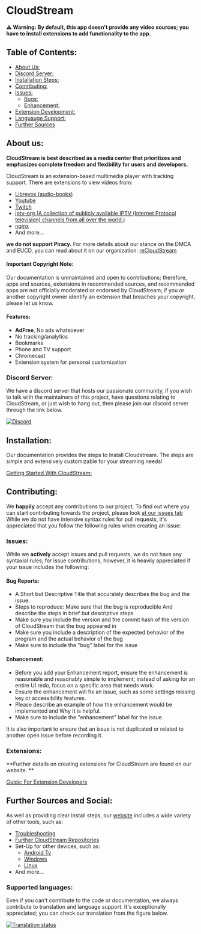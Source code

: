 # CloudStream

**⚠️ Warning: By default, this app doesn't provide any video sources; you have to install extensions to add functionality to the app.**

## Table of Contents: 
+ [About Us:](#about_us)
+ [Discord Server:](#discord)
+ [Installation Steps:](#install_rules)
+ [Contributing:](#contributing)
+ [Issues:](#issues)
  + [Bugs:](#bug_report)
  + [Enhancement:](#enhancment)
+ [Extension Development:](#extensions)
+ [Languauge Support:](#languages)
+ [Further Sources](#contact_and_sources)


<a id="about_us"></a>

## About us: 

**CloudStream is best described as a media center that prioritizes and emphasizes complete freedom and flexibility for users and developers.** 

CloudStream is an extension-based multimedia player with tracking support. There are extensions to view videos from: 

+ [Librevox (audio-books)](https://librivox.org/) 
+ [Youtube](https://www.youtube.com/)
+ [Twitch](https://www.twitch.tv/)
+ [iptv-org (A collection of publicly available IPTV (Internet Protocol television) channels from all over the world.)](https://github.com/iptv-org/iptv) 
+ [nginx](https://nginx.org/)
+ And more... 


**we do not support Piracy.** For more details about our stance on the DMCA and EUCD, you can read about it on our organization: [reCloudStream](https://github.com/recloudstream)

#### Important Copyright Note: 

Our documentation is unmaintained and open to contributions; therefore, apps and sources, extensions in recommended sources, and recommended apps are not officially moderated or endorsed by CloudStream; if you or another copyright owner identify an extension that breaches your copyright, please let us know. 


#### Features:
+ **AdFree**, No ads whatsoever
+ No tracking/analytics
+ Bookmarks
+ Phone and TV support
+ Chromecast
+ Extension system for personal customization

<a id="discord"></a>

### Discord Server: 

We have a discord server that hosts our passionate community, if you wish to talk with the maintainers of this project, have questions relating to CloudStream, or just wish to hang out, then please join our discord server through the link below. 

[![Discord](https://invidget.switchblade.xyz/5Hus6fM)](https://discord.gg/5Hus6fM)

<a id="install_rules"></a>

## Installation: 

Our documentation provides the steps to Install Cloudstream. The steps are simple and extensively customizable for your streaming needs! 

[Getting Started With CloudStream:](https://recloudstream.github.io/csdocs/)

<a id="contributing"></a>

## Contributing:
We **happily** accept any contributions to our project. To find out where you can start contributing towards the project, please look [at our issues tab](/cloudstream/issues)
While we do not have intensive syntax rules for pull requests, it's appreciated that you follow the following rules when creating an issue:

<a id="issues"></a> 
 
### Issues: 
While we **actively** accept issues and pull requests, we do not have any syntaxial rules; for issue contributions, however, it is heavily appreciated if your issue includes the following:

<a id="bug_report"></a>

#### Bug Reports: 
+ A Short but Descriptive Title that accurately describes the bug and the issue. 
+ Steps to reproduce: Make sure that the bug is reproducible  And describe the steps in brief but descriptive steps 
+ Make sure you include the version and the commit hash of the version of CloudStream that the bug appeared in
+ Make sure you include a description of the expected behavior  of the program and the actual behavior of the bug
+ Make sure to include the "bug" label for the issue 

<a id="enhancment"></a>

#### Enhancement: 
+ Before you add your Enhancement report, ensure the enhancement is reasonable and reasonably simple to implement; instead of asking for an entire UI redo, focus on a specific area that needs work. 
+ Ensure the enhancement will fix an issue, such as some settings missing key or accessibility features. 
+ Please describe an example of how the enhancement would be implemented and Why It is helpful. 
+ Make sure to include the "enhancement" label for the issue. 

It is also important to ensure that an issue is not duplicated or related to another open issue before recording it. 

<a id="extensions"></a> 

### Extensions:
 
**Further details on creating extensions for CloudStream are found on our website. **

[Guide: For Extension Developers](https://recloudstream.github.io/csdocs/devs/gettingstarted/) 

<a id="contact_and_sources"></a>

## Further Sources and Social: 

As well as providing clear install steps, our [website](https://dweb.link/ipns/cloudstream.on.fleek.co/) includes a wide variety of other tools, such as: 
- [Troubleshooting](https://recloudstream.github.io/csdocs/troubleshooting/)
- [Further CloudStream Repositories](https://recloudstream.github.io/csdocs/repositories/) 
- Set-Up for other devices, such as:
  - [Android Tv](https://recloudstream.github.io/csdocs/other-devices/tv/)
  - [Windows](https://recloudstream.github.io/csdocs/other-devices/windows/)
  - [Linux](https://recloudstream.github.io/csdocs/other-devices/linux/)
- And more...

<a id="languages"> </a>  

### Supported languages:

Even if you can't contribute to the code or documentation, we always contribute to translation and language support. It's exceptionally appreciated; you can check our translation from the figure below. 

<a href="https://hosted.weblate.org/engage/cloudstream/">
  <img src="https://hosted.weblate.org/widgets/cloudstream/-/app/multi-auto.svg" alt="Translation status" />
</a>
